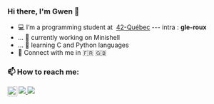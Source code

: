 ### Hi there, I'm Gwen 👋

- 💻 I’m a programming student at &nbsp;<a target="_blank" href="https://42quebec.com/">42-Québec</a> --- intra : <b>gle-roux</b>
- ... 🔭 currently working on Minishell
- ... 🌱 learning C and Python languages
- 💬 Connect with me in 🇫🇷 🇬🇧

### 📫 How to reach me:   
<a href="https://www.discordapp.com/users/692659001220923442">
  <img align="left" alt="Laouede's Discord" width="22px" src="https://raw.githubusercontent.com/peterthehan/peterthehan/master/assets/discord.svg" />
</a>
<a href="mailto:gwenola.leroux@@gmail.com?"><img src="https://img.shields.io/badge/gmail-%23DD0031.svg?&style=for-the-badge&logo=gmail&logoColor=white"/>
</a>
<a href="linkedin.com/in/gwenola-leroux"><img src="https://img.shields.io/badge/LinkedIn-0077B5?style=for-the-badge&logo=linkedin&logoColor=white"/>
</a>
</br>

